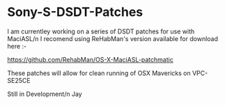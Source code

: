Sony-S-DSDT-Patches
===================

I am currentley working on a series of DSDT patches for use with MaciASL/n
I recomend using ReHabMan's version available for download here :-

https://github.com/RehabMan/OS-X-MaciASL-patchmatic

These patches will allow for clean running of OSX Mavericks on VPC-SE25CE

Still in Development/n
Jay
